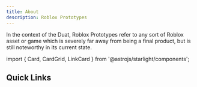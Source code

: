 ```yaml
---
title: About
description: Roblox Prototypes
---
```


In the context of the Duat, Roblox Prototypes refer to any sort of Roblox asset or game which is severely far away from being a final product, but is still noteworthy in its current state.

import { Card, CardGrid, LinkCard } from '@astrojs/starlight/components';

## Quick Links

<LinkCard
  title="RayBlox"
  description="A Raytraced lighting engine developed entirely within Roblox Studio."
  href="/robloxprototypes/rayblox/"
/>
<LinkCard
  title="Spelunky Generation"
  description="A randomized 2D level generator based off of Spelunky's level gen system."
  href="/robloxprototypes/spelunkygen/"
/>
<LinkCard
  title="Tank Game"
  description="A 2D Diep.io clone."
  href="/robloxprototypes/tankgame/"
/>